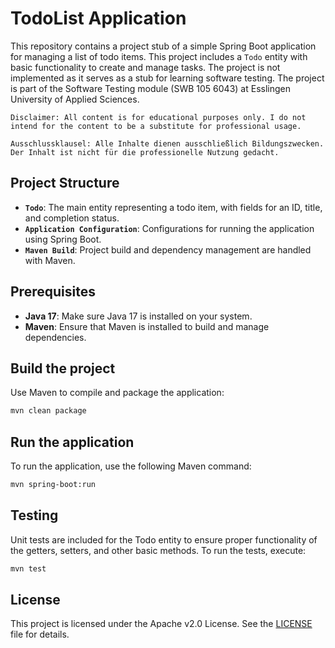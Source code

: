 # TodoList Application

This repository contains a project stub of a simple Spring Boot application for managing a list of todo items. This project includes a `Todo` entity with basic functionality to create and manage tasks. The project is not implemented as it serves as a stub for learning software testing. The project is part of the Software Testing module (SWB 105 6043) at Esslingen University of Applied Sciences. 

    Disclaimer: All content is for educational purposes only. I do not intend for the content to be a substitute for professional usage.

    Ausschlussklausel: Alle Inhalte dienen ausschließlich Bildungszwecken. Der Inhalt ist nicht für die professionelle Nutzung gedacht.

## Project Structure

- **`Todo`**: The main entity representing a todo item, with fields for an ID, title, and completion status.
- **`Application Configuration`**: Configurations for running the application using Spring Boot.
- **`Maven Build`**: Project build and dependency management are handled with Maven.

## Prerequisites

- **Java 17**: Make sure Java 17 is installed on your system.
- **Maven**: Ensure that Maven is installed to build and manage dependencies.

## Build the project

Use Maven to compile and package the application:

```bash
mvn clean package
```

## Run the application

To run the application, use the following Maven command:

```bash
mvn spring-boot:run
```

## Testing

Unit tests are included for the Todo entity to ensure proper functionality of the getters, setters, and other basic methods. To run the tests, execute:

```bash
mvn test
```

## License

This project is licensed under the Apache v2.0 License. See the [LICENSE](./LICENSE) file for details.


